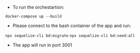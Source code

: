 - To run the orchestartion:

```docker-compose up --build```

- Please connect to the bash container of the app and run:

```npx sequelize-cli bd:migrate```
```npx sequelize-cli bd:seed:all```

- The app will run in port 3001